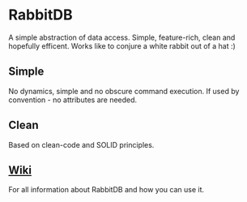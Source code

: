 RabbitDB
========

A simple abstraction of data access. Simple, feature-rich, clean and hopefully efficent. 
Works like to conjure a white rabbit out of a hat  :)

Simple
----------
No dynamics, simple and no obscure command execution. 
If used by convention - no attributes are needed.

Clean
-----
Based on clean-code and SOLID principles.

[Wiki](https://github.com/PowerMogli/RabbitDB/wiki)
------------
For all information about RabbitDB and how you can use it.
